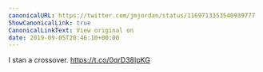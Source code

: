 ```yaml
---
canonicalURL: https://twitter.com/jmjordan/status/1169713353540939777
ShowCanonicalLink: true
CanonicalLinkText: View original on
date: 2019-09-05T20:46:10+00:00
---
```

I stan a crossover. https://t.co/0qrD38IpKG